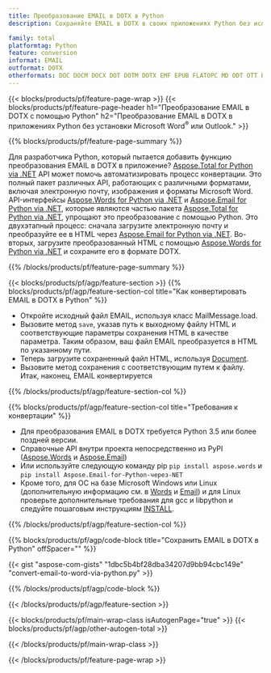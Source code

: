 ```yaml
---
title: Преобразование EMAIL в DOTX в Python
description: Сохраняйте EMAIL в DOTX в своих приложениях Python без использования Microsoft Outlook или Word. 

family: total
platformtag: Python
feature: conversion
informat: EMAIL
outformat: DOTX
otherformats: DOC DOCM DOCX DOT DOTM DOTX EMF EPUB FLATOPC MD ODT OTT PCL PDF PS RTF TEXT WORD WORDML BMP GIF IMAGE JPEG TIFF PNG SVG XPS
---
```

{{< blocks/products/pf/feature-page-wrap >}}
{{< blocks/products/pf/feature-page-header h1="Преобразование EMAIL в DOTX с помощью Python" h2="Преобразование EMAIL в DOTX в приложениях Python без установки Microsoft Word<sup>&reg;</sup> или Outlook." >}}

{{% blocks/products/pf/feature-page-summary %}}

Для разработчика Python, который пытается добавить функцию преобразования EMAIL в DOTX в приложение? [Aspose.Total for Python via .NET](https://products.aspose.com/total/python-net/) API может помочь автоматизировать процесс конвертации. Это полный пакет различных API, работающих с различными форматами, включая электронную почту, изображения и форматы Microsoft Word. API-интерфейсы [Aspose.Words for Python via .NET](https://products.aspose.com/words/python-net/) и [Aspose.Email for Python via .NET](https://products.aspose.com/email/python-net/), которые являются частью пакета [Aspose.Total for Python via .NET](https://products.aspose.com/total/python-net/), упрощают это преобразование с помощью Python. Это двухэтапный процесс: сначала загрузите электронную почту и преобразуйте ее в HTML через [Aspose.Email for Python via .NET](https://products.aspose.com/email/python-net/). Во-вторых, загрузите преобразованный HTML с помощью [Aspose.Words for Python via .NET](https://products.aspose.com/words/python-net/) и сохраните его в формате DOTX.

{{% /blocks/products/pf/feature-page-summary %}}

{{< blocks/products/pf/agp/feature-section >}}
{{% blocks/products/pf/agp/feature-section-col title="Как конвертировать EMAIL в DOTX в Python" %}}

- Откройте исходный файл EMAIL, используя класс MailMessage.load.
- Вызовите метод `save`, указав путь к выходному файлу HTML и соответствующие параметры сохранения HTML в качестве параметра. Таким образом, ваш файл EMAIL преобразуется в HTML по указанному пути.
- Теперь загрузите сохраненный файл HTML, используя [Document](https://reference.aspose.com/words/python-net/aspose.words/document/).
- Вызовите метод сохранения с соответствующим путем к файлу. Итак, наконец, EMAIL конвертируется

{{% /blocks/products/pf/agp/feature-section-col %}}

{{% blocks/products/pf/agp/feature-section-col title="Требования к конвертации" %}}

- Для преобразования EMAIL в DOTX требуется Python 3.5 или более поздней версии.
- Справочные API внутри проекта непосредственно из PyPI ([Aspose.Words](https://pypi.org/project/aspose-words/) и [Aspose.Email](https://pypi.org/project/Aspose.Email-for-Python-via-NET/))
- Или используйте следующую команду pip ```pip install aspose.words``` и ```pip install Aspose.Email-for-Python-через-NET``` 
- Кроме того, для ОС на базе Microsoft Windows или Linux (дополнительную информацию см. в [Words](https://docs.aspose.com/words/python-net/system-requirements/) и [Email](https://docs.aspose.com/email/python-net/system-requirements/)) и для Linux проверьте дополнительные требования для gcc и libpython и следуйте пошаговым инструкциям [INSTALL](https://docs.aspose.com/words/python-net/installation/).
 

{{% /blocks/products/pf/agp/feature-section-col %}}

{{% blocks/products/pf/agp/code-block title="Сохранить EMAIL в DOTX в Python" offSpacer="" %}}

{{< gist "aspose-com-gists" "1dbc5b4bf28dba34207d9bb94cbc149e" "convert-email-to-word-via-python.py" >}}

{{% /blocks/products/pf/agp/code-block %}}

{{< /blocks/products/pf/agp/feature-section >}}

{{< blocks/products/pf/main-wrap-class isAutogenPage="true" >}}
{{< blocks/products/pf/agp/other-autogen-total >}}

{{< /blocks/products/pf/main-wrap-class >}}

{{< /blocks/products/pf/feature-page-wrap >}}